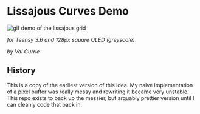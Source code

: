 # Lissajous Curves Demo

![gif demo of the lissajous grid](https://vcvcvc-dev.us-east-1.linodeobjects.com/lissa-demo-cropped.gif)

*for Teensy 3.6 and 128px square OLED (greyscale)*

*by _Val Currie_*

## History

This is a copy of the earliest version of this idea. My naive implementation of a pixel buffer was really messy and rewriting it became very unstable. This repo exists to back up the messier, but arguably prettier version until I can cleanly code that back in.
